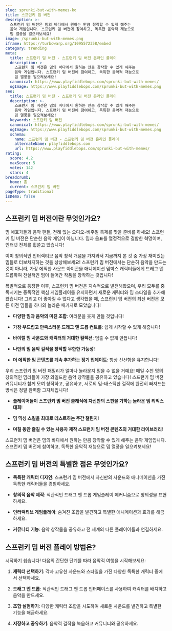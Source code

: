 ```yaml
---
slug: sprunki-but-with-memes-ko
title: 스프런키 밈 버전
description: >-
  스프런키 밈 버전은 밈의 바다에서 원하는 만큼 창작할 수 있게 해주는 
  음악 게임입니다. 스프런키 밈 버전에 참여하고, 독특한 음악적 재능으로 
  밈 열풍을 일으켜보세요!
image: /sprunki-but-with-memes.png
iframe: https://turbowarp.org/1095572358/embed
category: trending
meta:
  title: 스프런키 밈 버전 - 스프런키 밈 버전 온라인 플레이
  description: >-
    스프런키 밈 버전은 밈의 바다에서 원하는 만큼 창작할 수 있게 해주는 
    음악 게임입니다. 스프런키 밈 버전에 참여하고, 독특한 음악적 재능으로 
    밈 열풍을 일으켜보세요!
  canonical: https://www.playfiddlebops.com/sprunki-but-with-memes/
  ogImage: https://www.playfiddlebops.com/sprunki-but-with-memes.png
seo:
  title: 스프런키 밈 버전 - 스프런키 밈 버전 온라인 플레이
  description: >-
    스프런키 밈 버전은 밈의 바다에서 원하는 만큼 창작할 수 있게 해주는 
    음악 게임입니다. 스프런키 밈 버전에 참여하고, 독특한 음악적 재능으로 
    밈 열풍을 일으켜보세요!
  keywords: 스프런키 밈 버전
  canonical: https://www.playfiddlebops.com/sprunki-but-with-memes/
  ogImage: https://www.playfiddlebops.com/sprunki-but-with-memes.png
  schema:
    name: 스프런키 밈 버전 - 스프런키 밈 버전 온라인 플레이
    alternateName: playfiddlebops.com
    url: https://www.playfiddlebops.com/sprunki-but-with-memes/
rating:
  score: 4.2
  maxScore: 5
  votes: 142
  stars: 4
breadcrumb:
  home: 홈
  current: 스프런키 밈 버전
pageType: traditional
isDemo: false
---
```


## 스프런키 밈 버전이란 무엇인가요?

밈 애호가들과 음악 팬들, 전례 없는 오디오-비주얼 축제를 맞을 준비를 하세요! 스프런키 밈 버전은 단순한 음악 게임이 아닙니다. 밈과 음표를 열정적으로 결합한 혁명이며, 인터넷 전체를 휩쓸고 있습니다!

이미 창의적인 인터랙티브 음악 창작 개념을 가져와서 지금까지 본 것 중 가장 재미있는 밈들로 터보차지하는 것을 상상해보세요! 스프런키 밈 버전에서는 단순히 음악을 만드는 것이 아니라, 가장 에픽한 사운드 아이콘을 애니메이션 밈박스 캐릭터들에게 드래그 앤 드롭하여 전설적인 밈이 들어간 작품을 창작하는 것입니다!

폭발적으로 등장한 이후, 스프런키 밈 버전은 지속적으로 발전해왔으며, 우리 모두를 중독시키는 중독적인 핵심 게임플레이를 유지하면서 새로운 캐릭터와 밈 스타일을 추가해왔습니다! 그리고 더 좋아질 수 없다고 생각했을 때, 스프런키 밈 버전의 최신 버전은 모든 이전 밈들을 하나의 놀라운 패키지로 모았습니다!

- **다양한 밈과 음악의 미친 조합**: 여러분을 웃게 만들 것입니다!

- **가장 부드럽고 만족스러운 드래그 앤 드롭 컨트롤**: 쉽게 시작할 수 있게 해줍니다!

- **바이럴 밈 사운드와 캐릭터의 거대한 컬렉션**: 멈출 수 없게 만듭니다!

- **나만의 밈 음악 걸작을 창작할 무한한 가능성**!

- **더 에픽한 밈 콘텐츠를 계속 추가하는 정기 업데이트**: 항상 신선함을 유지합니다!

우리 스프런키 밈 버전 패밀리가 얼마나 놀라운지 믿을 수 없을 거예요! 매일 수천 명의 창의적인 밈러들이 가장 와일드한 음악 창작물을 공유하고 있습니다! 스프런키 밈 버전 커뮤니티가 함께 모여 창작하고, 공유하고, 서로의 밈-태스틱한 걸작에 완전히 빠져드는 방식은 정말 완벽함 그자체입니다!

- **플레이어들이 스프런키 밈 버전 클래식에 자신만의 스핀을 가하는 놀라운 밈 리믹스 대회**!

- **밈 믹싱 스킬을 최대로 테스트하는 주간 챌린지**!

- **며칠 동안 즐길 수 있는 사용자 제작 스프런키 밈 버전 콘텐츠의 거대한 라이브러리**!

스프런키 밈 버전은 밈의 바다에서 원하는 만큼 창작할 수 있게 해주는 음악 게임입니다. 스프런키 밈 버전에 참여하고, 독특한 음악적 재능으로 밈 열풍을 일으켜보세요!

## 스프런키 밈 버전의 특별한 점은 무엇인가요?

- **독특한 캐릭터 디자인**: 스프런키 밈 버전에서 자신만의 사운드와 애니메이션을 가진 독특한 캐릭터들을 경험하세요.

- **창의적 음악 제작**: 직관적인 드래그 앤 드롭 게임플레이 메커니즘으로 창의성을 표현하세요.

- **인터랙티브 게임플레이**: 숨겨진 조합을 발견하고 특별한 애니메이션과 효과를 해금하세요.

- **커뮤니티 기능**: 음악 창작물을 공유하고 전 세계의 다른 플레이어들과 연결하세요.

## 스프런키 밈 버전 플레이 방법은?

시작하기 쉽습니다! 다음의 간단한 단계를 따라 음악적 여행을 시작해보세요:

1. **캐릭터 선택하기**: 각자 고유한 사운드와 스타일을 가진 다양한 독특한 캐릭터 중에서 선택하세요.

1. **드래그 앤 드롭**: 직관적인 드래그 앤 드롭 인터페이스를 사용하여 캐릭터를 배치하고 음악을 만드세요.

1. **조합 실험하기**: 다양한 캐릭터 조합을 시도하여 새로운 사운드를 발견하고 특별한 기능을 해금하세요.

1. **저장하고 공유하기**: 음악적 걸작을 녹음하고 커뮤니티와 공유하세요.